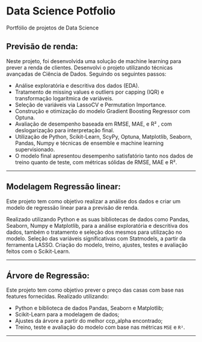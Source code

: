 # Data Science Potfolio
Portfólio de projetos de Data Science
## Previsão de renda:
Neste projeto, foi desenvolvida uma solução de machine learning para prever a renda de clientes. Desenvolvi o projeto utilizando técnicas avançadas de Ciência de Dados. Seguindo os seguintes passos:

- Análise exploratória e descritiva dos dados (EDA).
- Tratamento de missing values e outliers por capping (IQR) e transformação logarítmica de variáveis.
- Seleção de variáveis via LassoCV e Permutation Importance.
- Construção e otimização do modelo Gradient Boosting Regressor com Optuna.
- Avaliação de desempenho baseada em RMSE, MAE, e R² , com deslogarização para interpretação final.
- Utilização de Python, Scikit-Learn, ScyPy, Optuna, Matplotlib, Seaborn, Pandas, Numpy e técnicas de ensemble e machine learning supervisionado.
- O modelo final apresentou desempenho satisfatório tanto nos dados de treino quanto de teste, com métricas sólidas de RMSE, MAE e R².

---

## Modelagem Regressão linear:

Este projeto tem como objetivo realizar a análise dos dados e criar um modelo de regressão linear para a previsão de renda. 

Realizado utilizando Python e as suas bibliotecas de dados como Pandas, Seaborn, Numpy e Matplotlib, para a análise exploratória e descritiva dos dados, também o tratamento e seleção dos mesmos para utilização no modelo. Seleção das variáveis significativas com Statmodels, a partir da ferramenta LASSO. Criação do modelo, treino, ajustes, testes e avaliação feitos com o Scikit-Learn.

---

## Árvore de Regressão:

Este projeto tem como objetivo prever o preço das casas com base nas features fornecidas. Realizado utilizando:

- Python e biblioteca de dados Pandas, Seaborn e Matplotlib;
- Scikit-Learn para a modelagem de dados;
- Ajustes da árvore a partir do melhor ccp_alpha encontrado;
- Treino, teste e avaliação do modelo com base nas métricas `MSE` e `R²`. 
---
